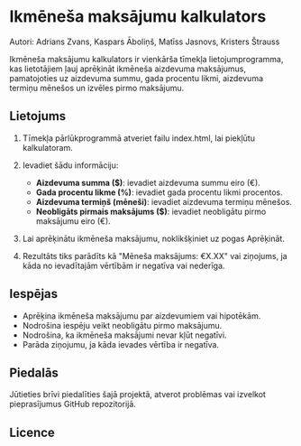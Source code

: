 # Ikmēneša maksājumu kalkulators

Autori: Adrians Zvans, Kaspars Āboliņš, Matīss Jasnovs, Kristers Štrauss

Ikmēneša maksājumu kalkulators ir vienkārša tīmekļa lietojumprogramma, kas lietotājiem ļauj aprēķināt ikmēneša aizdevuma maksājumus, pamatojoties uz aizdevuma summu, gada procentu likmi, aizdevuma termiņu mēnešos un izvēles pirmo maksājumu.

## Lietojums

1. Tīmekļa pārlūkprogrammā atveriet failu index.html, lai piekļūtu kalkulatoram.

2. Ievadiet šādu informāciju:
   - **Aizdevuma summa ($)**: ievadiet aizdevuma summu eiro (€).
   - **Gada procentu likme (%)**: ievadiet gada procentu likmi procentos.
   - **Aizdevuma termiņš (mēneši)**: ievadiet aizdevuma termiņu mēnešos.
   - **Neobligāts pirmais maksājums ($)**: ievadiet neobligātu pirmo maksājumu eiro (€).

3. Lai aprēķinātu ikmēneša maksājumu, noklikšķiniet uz pogas Aprēķināt.

4. Rezultāts tiks parādīts kā "Mēneša maksājums: €X.XX" vai ziņojums, ja kāda no ievadītajām vērtībām ir negatīva vai nederīga.

## Iespējas

- Aprēķina ikmēneša maksājumu par aizdevumiem vai hipotēkām.
- Nodrošina iespēju veikt neobligātu pirmo maksājumu.
- Nodrošina, ka ikmēneša maksājumi nevar kļūt negatīvi.
- Parāda ziņojumu, ja kāda ievades vērtība ir negatīva.

## Piedalās

Jūtieties brīvi piedalīties šajā projektā, atverot problēmas vai izvelkot pieprasījumus GitHub repozitorijā.

## Licence
